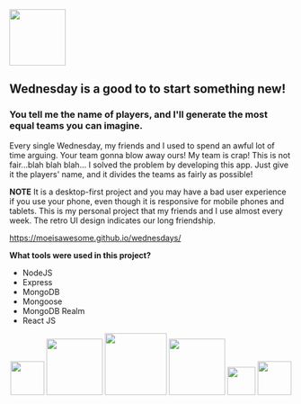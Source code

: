 <div align="left">
  <img width="100" height="100" src="https://lh3.googleusercontent.com/fife/AAWUweVKi8tEYM9WMfnEgDo8MQy8iE3OoZerypb5CokDK4XSPBhphuxctuV0w5jc1WQoCCMOvvQxecN6IgqsbODFRTu31aPyeWqT8is-N8KBmvzKNkGAECM0SonbGoTlh6QgymtSxRUo10qxAkWRIfa45VoqqTX9O4wCRro29dXC2Y8BxniNrxsq9QYCJU_K9mioHDWyO7u_sVyAq5XErtfyrMeGNZYOArszHhJLbZsYtUan_xuXJLvFNXlsDq6AmqPizSY663zneFqUJ3zxoiYcQR2FgwT3_VDWH4fqV9ZaE9RkRGPldwBfNKUwH3_WagLJib_KTQc-EjifaIILw2YS-qoTK0xjI4O5ttChhk1nYzsS3VTpFkUBMsjpndHElPvfXKJJBQW24trfz5o42NK3z6llV5Q8cJGkujGF-GNwHpIkTQ-4FGpRWNTYsL0StKPrLsH-ZJMcomauV3KbfpYWpxEbLngfXo63tPxvltMuT0l-A-oYY1wL7YJQFAqAB08Rd9v36mGRNHomE1Cp4U_JEh-g2SDpDSzKfxTaExvDzJj00Pl5s1V4SSa8hcF1RGa3U5zdvY4qOwe6u15JJkM8pPMVu2fHAdqZTDXGROfO_Q_6I5zksH0MHq8vRES5UUlKujh1k4w_JqpvdO_8VT_0wwOtcNMduujniGeNWpnJ0DbzsLjnBBEUsHP0DQv6zWMWPVKmV_sQ2fWFbjHZf-eUlDDt9gZcWKGLyCw=w1920-h937">
</div>

## Wednesday is a good to to start something new!

### You tell me the name of players, and I'll generate the most equal teams you can imagine.

Every single Wednesday, my friends and I used to spend an awful lot of time arguing.
Your team gonna blow away ours! My team is crap! This is not fair...blah blah blah...
I solved the problem by developing this app. Just give it the players' name, and it divides the teams as fairly as possible!

**NOTE**
It is a desktop-first project and you may have a bad user experience if you use your phone, even though it is responsive for mobile phones and tablets.
This is my personal project that my friends and I use almost every week. The retro UI design indicates our long friendship.

https://moeisawesome.github.io/wednesdays/


**What tools were used in this project?**
* NodeJS
* Express
* MongoDB
* Mongoose
* MongoDB Realm
* React JS

<div align="center">
  <img height="60" src="https://lh3.googleusercontent.com/fife/AAWUweVapUrgtdB2p-TNRqRB8QutN3pF80iz_FkqZvIZD1GQT7O_ZpbNLTJYsR_7SOz5WFkGatYnCp1l6HBT5f-c3ppHmVFiWr-WYSoszN8B-cbIaPNCHbxP57HDqHj1ptExU1lBXOyjJ2BUmXnp1aZCoLISlk3Lx-tEKCAGkYm7WKwK3zN1jUs_203Yu46yUHg14pvHTx3n4dwXIG9PYB76h8tEQZ3kWuKwXpfd9yunTu56jj-CjZEYeiJ9SaBUhQ1s5XoTbqyc7pvxGWb66vv2D-k5QuxlI34-9easfwiCtvVG0hvJpCHR7UPF5puS_uDRpFVWDebfFh0J69BaQZeblqTXdJoz8UaJVzV0C0QO-BnYtWSDrqTGMuZN_gbxIjTi4_lK9ebWBDcwXRwsmVrd2EMf56kUq-jPi6Wwvi5tmO2wL7UvCXfU2tLcmVX0dfYgsVmhmLL_bbeCWa6hHitf9GLy8mcbZ0XVIxCgU_d1mt_wYyunQ0rAPGzgFCZWwz8gm6MV80gvuRSn2jDyqLxSU80Riqoq_kAUJzmOHAFOs5SUgSpkJvI3i52r-f2uELgQhwfIBK0L8Ut5UJPzvrHR66VlwmXEf1je8QlEythEnPtLO-2oA6yjJ1pNgESrxPnjohu56xFCwjzaRICeoFQn-AiotRpVGVj0S_JkHppjh32dEb3MxTlChRsTwbZV93XQlZEbkDw6-9vtLJurbmDImujFzH_mZeOFhSo=w1920-h937">
     <img width="100" src="https://lh3.googleusercontent.com/fife/AAWUweVevMHjE1Zwr8VV6nlgOrB_DtTx_8agOQIOO9Yt7XZxQQTchrQl_odbpc1Pi2pamRZd_cgVqxRsJ3z5TKXgJBEg3aS5CYYGfrSzNwbKuEyIRHnniRrFgca2pkn8SIiW8UiY03Mmg43-XQW63hCFBc2Kxf_P-mT75qOmozYyRwscautQeIuGbeT9U38lKkgMBp13bJvaBS6vSg9zuNW3d1KWSctxZfKmErXKpC_xoGWDS6X7jaqKz3v0RjVqWY2tXJDBWiapH4cd1zO1BhSWuQq4bFQCMk5PSoDiMgYbcvxo2Cf8Cxi33z8tAVFZKOy66Ju2-OegCXpI2Y9dLJdKML-uKz3_hupOIHvTKRPdezgreDCWRugGQSBrRzVvSG1Ii0FzzuHiFn7lcBXIIsv9lotRXMq2xM0zC3s9GT8P-NWCX3zzbROv05ifAU27oiyp-Foc-ScYlagGwC4cpsikol4QoL3U5wdyWZTll-cy6HmBu_kqo-bGS-c5P2hJnRFlYTqsPuvG_MocbitM-HROlU8wltucdrmk4gnZmQOYd6QydKsWZ0L6ocFT5nxq0Yhv0LuynJBsm28CDF_f_OiXdWfT-AmGvMrSor4Ri8HygEsMz-jj8Etw4zKNIM_32ILAedQWNGubzQ7Y6c7fCyDtjooDuPmi8-IHtopImgDKz48c_MZ4iX_uJNXCZQSk14L1Q0vqmDQNoFXp6JVH8AUW-sOe9Wg7cfv8QPA=w1920-h937">
  <img height="110" src="https://lh3.googleusercontent.com/fife/AAWUweVQnxMPjsucZLjH_JlfQf9SNSCqtu0T8gOzw7qmO8yIEYt8aKb5vWyyRZFE6PXYNIcGcOSfP0qq-XbbwSSCiv_HroSj4JMCEhrCd31aSiUk3AMu62PTNVVafmTahaLTtFoYVzR7XcKbDyID_Nq4l-qvytIKM4q8EQD3o6D7XFm1lnwgi1iFFVlC7av86bizfU8psbeGWGbZ1Q0ppqblXuzJ42_ZJ89TMlPPqL5pTrl8BXuijx0UAiJfR6lbQfN5arAuLoxVZ5si6gcJje0Juah5CXCSE3fW_NBcPS7dy2sW-DQvu3JweiA_rCiDbp0a68Tz3puuSfp0bdEgi_Yl208nls7teFyT2LnnsL-4cRHDP5kFNJ5s3baV0JmNnvwAQjDRbA6bSPB3UipKWd9rKLeAsiX21xnSL-pOoYlo7EezFA9oddWnYWx0OiTT5lD9e5zOJ4iCzOqmSeP15NwgyHakPTjsS8s4DDpS6iMONkiU5DbVK1sDdl_bv-yJFll4jXcPMwg1Jafu2f5Ziwhbk8PI2Ui1onHV_zNIYyKJIAn_rjicfFp5vpIamkCaUtxt_0EKg49tvkswMFr_brmHQsS34C913318lfx5rehuUa_U88T9r-XsY1XUkK4dTKc4uZppqSEg84NIKePH7WgJtPKjEq5TO7HyLQ78OwiV6KWd-hzXV_vYO-A348kcZ28ry5vpPIZVRxwVhfJlPbkwToRU8goW65_lxwI=w1920-h937">
   <img width="100" src="https://lh3.googleusercontent.com/fife/AAWUweVDoAgWCfPVkqYYq_-x528Eu_UXc-8lcenOcl2GQzyuXS68qa25rl12mCV8hHJF8MkyohZVn6FKJ-zXf3bzimRIPJj5XIUPT53sJOpwfzaDVObyIJ0ChmoqnTWdW-TrfE-cmTSB8sZd-WV51VcZWRenrRogG-xJ-efVwaFjqKGuT6-3uTA734nIB_H8QX9v4YBZhutNTujXj5eBddargfS-t0K_53sInb8uL7RKXSQr4mxxUqgdL0snVNCaxXkHvqIpadmSAVQaOF3Z06I6LV8Qfv6glmu90Bc05OqBFJNcNgCi2EPtvhxcZf8I1_5t_Wtxr0qaXYwDEMOrO0NYBjzKFn0QETUxF1RcesyGq6xwxFLESKRIyzZrGR65dc60zevGyQOJ8q9aLBlxYpoE9jOGGj-LOJ-OuVuUt20F2QZHB-Bs2ZINfdAzQOQWTWJGu7k_G8N4SX71yKg_gGZObjLRs8VxiUbuhuvtkha1gUVLkpMo3BpwJbVIRmy4zWORG6fzIqw6TAdl0HdIGDayD2aDIlDAouhDUIXwGmfqhEj6Op8NWc1sBW3HGVK3nMgQ0ltvcX6Aa_DFRVnctV5Vl6JglZJDT0kWVYWYL7WRYQas1RxSVaDFy-Ttb5b-f7Rs0-Qc1_8XMyyB0hJ7xnxj8sd4ms-o0zBg1DNPWjP04F-EA0Qh8QVdC3WQSex6mq3SvaDZn6f08xHN28e6Ov2SGgDBkP5ZCBgb-ek=w1920-h937">
     <img height="50" src="https://lh3.googleusercontent.com/fife/AAWUweVVw4I7eDdmCJ1OnEvC2UEQF68dWHJsm0pRmwAt6TW6RXyXZ5Lp3eNDewEObVVrZf1pEOsk1k4aZu8fZXyFyHjb0O2Eyn0JmoThQH_G2dxcJn97BlgsUUoqfGj5WKI_W_x4WedLNve9OjL-7iq_0hk-OvCgwpJ1CEZ7vLUK3wlj7kSPSJgyWANqsl7Iw_igQsDeSu3Xqo0jHjoIw8krrg7IhJFlHAj1so5WIUz5YIr9uc6en51k61CXKy3Ht9lslnef3axNWfOzaIkZ7iR5ktqkHMEQEa3eKnpACrouLmlcsn0A5FsriS5FRM9uQzoTVa0jvP94AD41KlXN010IGjzj4Aw_gOETbZ0tjo6Jw4oSS7NChosUc8mKzS6mlQNwriY-lKuht7IC6QZIY6wIer-FR4Jhl3AWyi4qBt-qVBo-rtcgCAfWaxMI8rsoYxgW3VA_gwXF4hfnPtg9q7dBw2BtzHWH3Fg9Bryad7Vmcyc1WT8d_GmBRMyF2xA-7qGpcx7xlmqrhCqY-mFJO6argoXudWnw99i4VvB6eJW3DMkjiKDvH_3zQudUDmhUaKOZgqcHFzINiZRd_96CPaalwu13Bxc5NW6AUJmKr-m319UPnuWXinJp_YWvmFZfzLNJDX931UYR7aGpZxDruT6rIpZIVRky9afej-j8VoS6jaLB6l3D_vcuzeFT6G0aHCS8PmiEBVVWi8zfWGppFipBMi8KCTvTINX00no=w1920-h937">
       <img height="60" src="https://lh3.googleusercontent.com/fife/AAWUweVGsNr5d_dbZeZzTmD5ddS9q2BmEFha_Zb6aLQLqzRbjufWihDkBifKZAl50Kl5k7IvJDA-nyqsz7BVagH13TDeCMllhROCcBbYOgm62kCknmYQPcGcL8YjQ1VPUAxLSh3z-xYp2_jC2pgO812KxWxGnNv41Pqn-Rw1LWT85bTugeg5DrDw-93xEDwD_xZoRW5OTZNCWeB0Cv94YGSnwM8e1DAidNeCrhkGL5C51xBABzfNYmTI4n3INmEfZ210qw5l7Bw-HyybgYzalxBw4o2FmM0Q5xDLluvwomM02mnKVQM4tS6ONjYEXDJgO61LNln_UwYHfPPLQgoL8m5H9rBCAmlxvvOtPhpALJ0a9JYvFdrJNMpeVsQDknMH5__dXWYCnYyjkh0CLMM9oyBCbgpLtZS6J2KBnADP0thMhMYm3myL9C49ySA6HmwoodkSoqghpX07YKp86ANNWtY30xnopVtlMsTdvjwU63rM47MJJA2u4DqLJmet6tZgl_kFbvc3mgUSuiSjLVlM3Gfrk9FQPz-QWD0W6ncX_lf7TOcolV1ddQ5xxaI-t8EAdAJWb0TY7VIZZQZYlZrkgaaT72XB_U3TPFJ4SY2uD_D7CQJJW5WFfBHpvkCigUhh9lKa-U_7iP2pa5cS6XTU60FeeaiJ6MgTCniMKCFrT-CQsxsqKxpnwHg0uSGYvXvV5lXEC6BSWn2AeuQodFwb-BJEhyt5QqTmLQ5ny60=w1920-h937">

  
  
</div>


